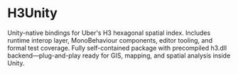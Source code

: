 # H3Unity
Unity-native bindings for Uber's H3 hexagonal spatial index. Includes runtime interop layer, MonoBehaviour components, editor tooling, and formal test coverage. Fully self-contained package with precompiled h3.dll backend—plug-and-play ready for GIS, mapping, and spatial analysis inside Unity.
